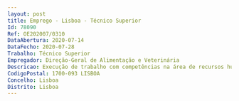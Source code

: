 ```yaml
--- 
layout: post
title: Emprego - Lisboa - Técnico Superior
Id: 78090
Ref: OE202007/0310
DataAbertura: 2020-07-14
DataFecho: 2020-07-28
Trabalho: Técnico Superior
Empregador: Direção-Geral de Alimentação e Veterinária
Descricao: Execução de trabalho com competências na área de recursos humanos concretamente na elaboração do plano de formação desde o diagnóstico, implementação, avaliação e controlo.Elaboração, registo, manutenção da base de dados da formação e respetivos reporte.Registar e manter atualizada a base de dados do mapa de pessoal nominal e funcional.Apoio nas demais áreas de gestão de recursos humanos.
CodigoPostal: 1700-093 LISBOA
Concelho: Lisboa
Distrito: Lisboa
--- 
```

